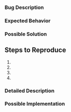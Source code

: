 
<!--- Provide a general summary of the issue in the Title above -->

### Bug Description
<!--- Tell us what happens instead of the expected behavior -->

### Expected Behavior
<!--- Tell us what should happen -->

### Possible Solution
<!--- Not obligatory, but suggest a fix/reason for the bug, -->

## Steps to Reproduce
<!--- Provide a link to a live example, or an unambiguous set of steps to -->
<!--- reproduce this bug. Include code to reproduce, if relevant -->
1.
2.
3.
4.


### Detailed Description
<!--- Provide a detailed description of the change or addition you are proposing -->

### Possible Implementation
<!--- Not obligatory, but suggest an idea for implementing addition or change -->
